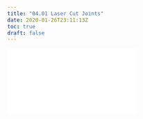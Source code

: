 ```yaml
---
title: "04.01 Laser Cut Joints"
date: 2020-01-26T23:11:13Z
toc: true
draft: false
---
```


![Link to included file content](../../../../digital-fabrication/laser-cutting/laser-cut-joints.md)
